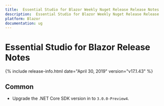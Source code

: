 ```yaml
---
title:  Essential Studio for Blazor Weekly Nuget Release Release Notes  
description:  Essential Studio for Blazor Weekly Nuget Release Release Notes  
platform: Blazor
documentation: ug
---
```


#  Essential Studio for Blazor  Release Notes  

{% include release-info.html date="April 30, 2019"  version="v17.1.43" %} 

## Common

- Upgrade the .NET Core SDK version in to `3.0.0-Preview4`.